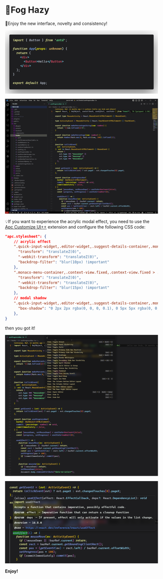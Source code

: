 # 🎉Fog Hazy

🎇Enjoy the new interface, novelty and consistency!

![theme-example](./images/theme-example1.png)

![theme-example](./images/theme-example2.png)

💡If you want to experience the acrylic modal effect, you need to use the [Apc Customize UI++](https://marketplace.visualstudio.com/items?itemName=drcika.apc-extension) extension and configure the following CSS code:

```json
"apc.stylesheet": {
    // acrylic effect
    ".quick-input-widget,.editor-widget,.suggest-details-container,.monaco-dialog-box,.monaco-hover,.rename-box": {
      "transform": "translateZ(0)",
      "-webkit-transform": "translateZ(0)",
      "backdrop-filter": "blur(10px) !important"
    },
    ".monaco-menu-container,.context-view.fixed,.context-view.fixed > .monaco-scrollable-element,.context-view .workbench-hover-pointer::after,.token-inspect-widget,#settingsWidget.active": {
      "transform": "translateZ(0)",
      "-webkit-transform": "translateZ(0)",
      "backdrop-filter": "blur(15px) !important"
    },
    // modal shadow
    ".quick-input-widget,.editor-widget,.suggest-details-container,.monaco-dialog-box,.monaco-hover,.monaco-menu-container,.monaco-workbench.context-menu-visible,.token-inspect-widget,#settingsWidget": {
      "box-shadow": "0 2px 2px rgba(0, 0, 0, 0.1), 0 5px 5px rgba(0, 0, 0, 0.1), 0 5px 15px rgba(0, 0, 0, 0.2) !important;"
    },
}
```

then you got it!

![acrylic](./images/theme-example-acrylic1.png)

![acrylic](./images/theme-example-acrylic2.png)

**Enjoy!**
